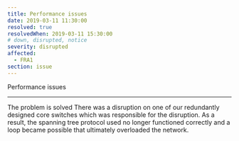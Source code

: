 ```yaml
---
title: Performance issues
date: 2019-03-11 11:30:00
resolved: true
resolvedWhen: 2019-03-11 15:30:00
# down, disrupted, notice
severity: disrupted
affected:
  - FRA1
section: issue
---
```


Performance issues

---

The problem is solved
There was a disruption on one of our redundantly designed core switches which was responsible for the disruption. As a result, the spanning tree protocol used no longer functioned correctly and a loop became possible that ultimately overloaded the network.
